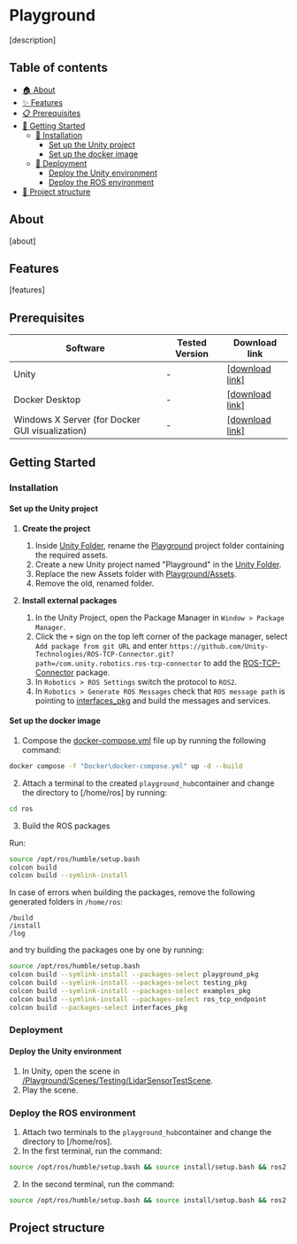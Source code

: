 # Playground

[description]

## Table of contents
- [🏠 About]()
- [✨ Features](#features)
- [📋 Prerequisites](#prerequisites)
- [📖 Getting Started](#getting-started)
    - [🔧 Installation](#installation)
        - [Set up the Unity project](#set-up-the-unity-project)
        - [Set up the docker image](#set-up-the-docker-image)
    - [🚀 Deployment](#deployment)
        - [Deploy the Unity environment](#deploy-the-unity-environment)
        - [Deploy the ROS environment](#deploy-the-ros-environment)
- [📁 Project structure](#project-structure)

## About
[about]

## Features
[features]

## Prerequisites


| Software                                        | Tested Version | Download link                                                      |
|-------------------------------------------------|----------------|--------------------------------------------------------------------|
| Unity                                           | -              | [[download link]](https://unity.com/download)                      |
| Docker Desktop                                  | -              | [[download link]](https://www.docker.com/products/docker-desktop/) |
| Windows X Server (for Docker GUI visualization) | -              | [[download link]](https://sourceforge.net/projects/vcxsrv/)        |


## Getting Started

### Installation

#### Set up the Unity project

1. **Create the project**

    1. Inside [Unity Folder](./Unity/), rename the [Playground](./Unity/Playground/) project folder containing the required assets.
    2. Create a new Unity project named "Playground" in the [Unity Folder](./Unity/).
    3. Replace the new Assets folder with [Playground/Assets](./Unity/Playground/Assets/).
    4. Remove the old, renamed folder.

2. **Install external packages**

    1. In the Unity Project, open the Package Manager in `Window > Package Manager`.
    2. Click the `+` sign on the top left corner of the package manager, select `Add package from git URL` and enter `https://github.com/Unity-Technologies/ROS-TCP-Connector.git?path=/com.unity.robotics.ros-tcp-connector` to add the [ROS-TCP-Connector](https://github.com/Unity-Technologies/ROS-TCP-Connector) package.
    4. In `Robotics > ROS Settings` switch the protocol to `ROS2`.
    5. In `Robotics > Generate ROS Messages` check that `ROS message path` is pointing to [interfaces_pkg](./Docker/PLAYGROUND_HUB/volume/ROS/src/interfaces_pkg/) and build the messages and services.

#### Set up the docker image

1. Compose the [docker-compose.yml](./Docker/docker-compose.yml) file up by running the following command:
```bash
docker compose -f "Docker\docker-compose.yml" up -d --build
```
2. Attach a terminal to the created `playground_hub`container and change the directory to [/home/ros] by running:
```bash
cd ros
```
3. Build the ROS packages

Run:
```bash
source /opt/ros/humble/setup.bash
colcon build
colcon build --symlink-install
```

In case of errors when building the packages, remove the following generated folders in `/home/ros`:
```
/build
/install
/log
```

and try building the packages one by one by running:
```bash
source /opt/ros/humble/setup.bash
colcon build --symlink-install --packages-select playground_pkg
colcon build --symlink-install --packages-select testing_pkg
colcon build --symlink-install --packages-select examples_pkg
colcon build --symlink-install --packages-select ros_tcp_endpoint
colcon build --packages-select interfaces_pkg
```

### Deployment

#### Deploy the Unity environment

1. In Unity, open the scene in [/Playground/Scenes/Testing/LidarSensorTestScene](./Unity/Playground/Assets/Playground/Scenes/Testing/LidarSensorTestScene.unity).
2. Play the scene.

### Deploy the ROS environment
1. Attach two terminals to the `playground_hub`container and change the directory to [/home/ros].
2. In the first terminal, run the command:
```bash
source /opt/ros/humble/setup.bash && source install/setup.bash && ros2 run ros_tcp_endpoint default_server_endpoint
```
2. In the second terminal, run the command:
```bash
source /opt/ros/humble/setup.bash && source install/setup.bash && ros2 run testing_pkg lidar_sensor_test
```

## Project structure





